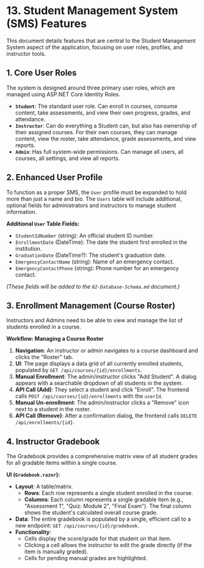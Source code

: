 # 13. Student Management System (SMS) Features

This document details features that are central to the Student Management System aspect of the application, focusing on user roles, profiles, and instructor tools.

## 1. Core User Roles

The system is designed around three primary user roles, which are managed using ASP.NET Core Identity Roles.

-   **`Student`**: The standard user role. Can enroll in courses, consume content, take assessments, and view their own progress, grades, and attendance.
-   **`Instructor`**: Can do everything a Student can, but also has ownership of their assigned courses. For their own courses, they can manage content, view the roster, take attendance, grade assessments, and view reports.
-   **`Admin`**: Has full system-wide permissions. Can manage all users, all courses, all settings, and view all reports.

## 2. Enhanced User Profile

To function as a proper SMS, the `User` profile must be expanded to hold more than just a name and bio. The `Users` table will include additional, optional fields for administrators and instructors to manage student information.

**Additional `User` Table Fields:**

-   `StudentIdNumber` (string): An official student ID number.
-   `EnrollmentDate` (DateTime): The date the student first enrolled in the institution.
-   `GraduationDate` (DateTime?): The student's graduation date.
-   `EmergencyContactName` (string): Name of an emergency contact.
-   `EmergencyContactPhone` (string): Phone number for an emergency contact.

*(These fields will be added to the `02-Database-Schema.md` document.)*

## 3. Enrollment Management (Course Roster)

Instructors and Admins need to be able to view and manage the list of students enrolled in a course.

**Workflow: Managing a Course Roster**

1.  **Navigation**: An instructor or admin navigates to a course dashboard and clicks the "Roster" tab.
2.  **UI**: The page displays a data grid of all currently enrolled students, populated by `GET /api/courses/{id}/enrollments`.
3.  **Manual Enrollment**: The admin/instructor clicks "Add Student". A dialog appears with a searchable dropdown of all students in the system.
4.  **API Call (Add)**: They select a student and click "Enroll". The frontend calls `POST /api/courses/{id}/enrollments` with the `userId`.
5.  **Manual Un-enrollment**: The admin/instructor clicks a "Remove" icon next to a student in the roster.
6.  **API Call (Remove)**: After a confirmation dialog, the frontend calls `DELETE /api/enrollments/{id}`.

## 4. Instructor Gradebook

The Gradebook provides a comprehensive matrix view of all student grades for all gradable items within a single course.

**UI (`Gradebook.razor`):**

-   **Layout**: A table/matrix.
    -   **Rows**: Each row represents a single student enrolled in the course.
    -   **Columns**: Each column represents a single gradable item (e.g., "Assessment 1", "Quiz: Module 2", "Final Exam"). The final column shows the student's calculated overall course grade.
-   **Data**: The entire gradebook is populated by a single, efficient call to a new endpoint: `GET /api/courses/{id}/gradebook`.
-   **Functionality**: 
    -   Cells display the score/grade for that student on that item.
    -   Clicking a cell allows the instructor to edit the grade directly (if the item is manually graded).
    -   Cells for pending manual grades are highlighted.
